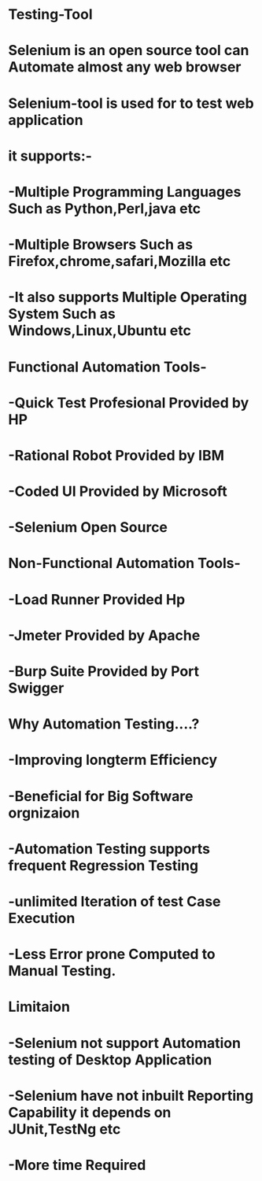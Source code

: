 # Testing-Tool

# Selenium is an open source tool can Automate almost any web browser
# Selenium-tool is used for to test web application
# it supports:-
#		-Multiple Programming Languages Such as Python,Perl,java etc
#		-Multiple Browsers Such as Firefox,chrome,safari,Mozilla etc
#		-It also supports Multiple Operating System Such as Windows,Linux,Ubuntu etc

# Functional Automation Tools-
#	-Quick Test Profesional Provided by HP
#	-Rational Robot Provided by IBM
#	-Coded UI Provided by Microsoft
#	-Selenium Open Source

# Non-Functional Automation Tools-
# 	-Load Runner Provided Hp
#	-Jmeter Provided by Apache
#	-Burp Suite Provided by Port Swigger

# Why Automation Testing....?
# 	-Improving longterm Efficiency 
#	-Beneficial for Big Software orgnizaion
#	-Automation Testing supports frequent Regression Testing
#	-unlimited Iteration of test Case Execution
#	-Less Error prone Computed to Manual Testing.

# Limitaion
#	-Selenium not support Automation testing of Desktop Application
#	-Selenium have not inbuilt Reporting Capability it depends on JUnit,TestNg etc
#	-More time Required

